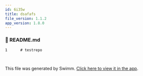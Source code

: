 ```yaml
---
id: 6i35w
title: dsafafs
file_version: 1.1.2
app_version: 1.8.0
---
```



<!-- NOTE-swimm-snippet: the lines below link your snippet to Swimm -->
### 📄 README.md
```markdown
1      # testrepo
```

<br/>

This file was generated by Swimm. [Click here to view it in the app](http://localhost:5000/repos/Z2l0aHViJTNBJTNBdGVzdHJlcG8lM0ElM0FzYWFyLXN3aW1t/docs/6i35w).
